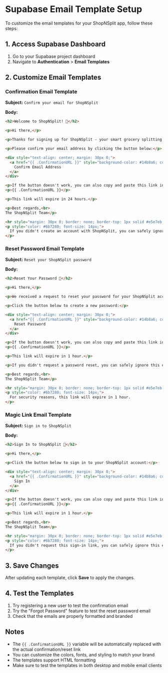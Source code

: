 # Supabase Email Template Setup

To customize the email templates for your ShopNSplit app, follow these steps:

## 1. Access Supabase Dashboard

1. Go to your Supabase project dashboard
2. Navigate to **Authentication** > **Email Templates**

## 2. Customize Email Templates

### Confirmation Email Template

**Subject:** `Confirm your email for ShopNSplit`

**Body:**
```html
<h2>Welcome to ShopNSplit! 🛒</h2>

<p>Hi there,</p>

<p>Thanks for signing up for ShopNSplit - your smart grocery splitting companion!</p>

<p>Please confirm your email address by clicking the button below:</p>

<div style="text-align: center; margin: 30px 0;">
  <a href="{{ .ConfirmationURL }}" style="background-color: #14b8a6; color: white; padding: 12px 24px; text-decoration: none; border-radius: 6px; display: inline-block;">
    Confirm Email Address
  </a>
</div>

<p>If the button doesn't work, you can also copy and paste this link into your browser:</p>
<p>{{ .ConfirmationURL }}</p>

<p>This link will expire in 24 hours.</p>

<p>Best regards,<br>
The ShopNSplit Team</p>

<hr style="margin: 30px 0; border: none; border-top: 1px solid #e5e7eb;">
<p style="color: #6b7280; font-size: 14px;">
  If you didn't create an account with ShopNSplit, you can safely ignore this email.
</p>
```

### Reset Password Email Template

**Subject:** `Reset your ShopNSplit password`

**Body:**
```html
<h2>Reset Your Password 🔐</h2>

<p>Hi there,</p>

<p>We received a request to reset your password for your ShopNSplit account.</p>

<p>Click the button below to create a new password:</p>

<div style="text-align: center; margin: 30px 0;">
  <a href="{{ .ConfirmationURL }}" style="background-color: #14b8a6; color: white; padding: 12px 24px; text-decoration: none; border-radius: 6px; display: inline-block;">
    Reset Password
  </a>
</div>

<p>If the button doesn't work, you can also copy and paste this link into your browser:</p>
<p>{{ .ConfirmationURL }}</p>

<p>This link will expire in 1 hour.</p>

<p>If you didn't request a password reset, you can safely ignore this email. Your password will remain unchanged.</p>

<p>Best regards,<br>
The ShopNSplit Team</p>

<hr style="margin: 30px 0; border: none; border-top: 1px solid #e5e7eb;">
<p style="color: #6b7280; font-size: 14px;">
  For security reasons, this link will expire in 1 hour.
</p>
```

### Magic Link Email Template

**Subject:** `Sign in to ShopNSplit`

**Body:**
```html
<h2>Sign In to ShopNSplit 🛒</h2>

<p>Hi there,</p>

<p>Click the button below to sign in to your ShopNSplit account:</p>

<div style="text-align: center; margin: 30px 0;">
  <a href="{{ .ConfirmationURL }}" style="background-color: #14b8a6; color: white; padding: 12px 24px; text-decoration: none; border-radius: 6px; display: inline-block;">
    Sign In
  </a>
</div>

<p>If the button doesn't work, you can also copy and paste this link into your browser:</p>
<p>{{ .ConfirmationURL }}</p>

<p>This link will expire in 1 hour.</p>

<p>Best regards,<br>
The ShopNSplit Team</p>

<hr style="margin: 30px 0; border: none; border-top: 1px solid #e5e7eb;">
<p style="color: #6b7280; font-size: 14px;">
  If you didn't request this sign-in link, you can safely ignore this email.
</p>
```

## 3. Save Changes

After updating each template, click **Save** to apply the changes.

## 4. Test the Templates

1. Try registering a new user to test the confirmation email
2. Try the "Forgot Password" feature to test the reset password email
3. Check that the emails are properly formatted and branded

## Notes

- The `{{ .ConfirmationURL }}` variable will be automatically replaced with the actual confirmation/reset link
- You can customize the colors, fonts, and styling to match your brand
- The templates support HTML formatting
- Make sure to test the templates in both desktop and mobile email clients 